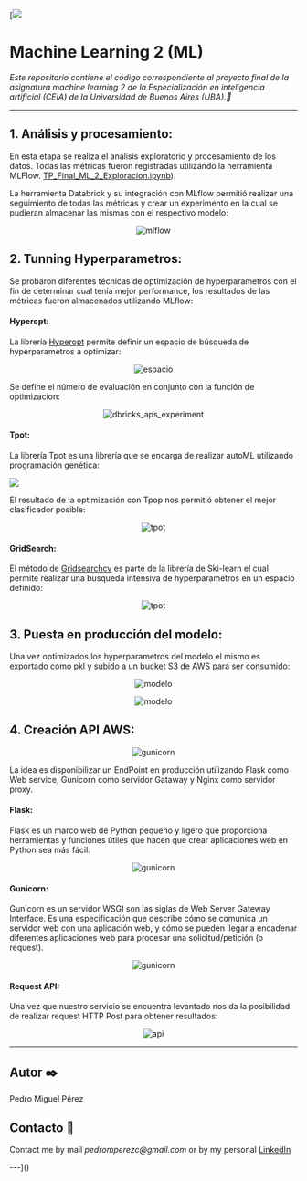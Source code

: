 [![](image/logoFIUBA.png)

# Machine Learning 2 (ML)

_Este repositorio contiene el código correspondiente al proyecto final de la asignatura machine learning 2 de la Especialización en inteligencia artificial (CEIA) de la Universidad de Buenos Aires (UBA).📖_

---

## 1. Análisis y procesamiento:

En esta etapa se realiza el análisis exploratorio y procesamiento de los datos. Todas las métricas fueron registradas utilizando la herramienta MLFlow. [TP_Final_ML_2_Exploracion.ipynb](notebook/TP_Final_ML_2_Exploracion.ipynb)).

La herramienta Databrick y su integración con MLflow permitió realizar una seguimiento de todas las métricas y crear un experimento en la cual se pudieran almacenar las mismas con el respectivo modelo:


<p align="center" float="left" justify-content="center">
    <img src="./image/mlflow.png" alt="mlflow" class="center"/>
</p>

## 2. Tunning Hyperparametros:

Se probaron diferentes técnicas de optimización de hyperparametros con el fin de determinar cual tenía mejor performance, los resultados de las métricas fueron almacenados utilizando MLflow:

####  Hyperopt:


La librería [Hyperopt](http://hyperopt.github.io/hyperopt/) permite definir un espacio de búsqueda de hyperparametros a optimizar:

<p align="center" float="left" justify-content="center">
    <img src="./image/espacio.png" alt="espacio" class="center"/>
</p>

Se define el número de evaluación en conjunto con la función de optimizacion:


<p align="center" float="left" justify-content="center">
    <img src="./image/hyperopt.png" alt="dbricks_aps_experiment" class="center"/>
</p>

#### Tpot:

La librería Tpot es una librería que se encarga de realizar autoML utilizando programación genética:

![](https://raw.githubusercontent.com/EpistasisLab/tpot/master/images/tpot-demo.gif)


El resultado de la optimización con Tpop nos permitió obtener el mejor clasificador posible:

<p align="center" float="left" justify-content="center">
    <img src="./image/tpot.png" alt="tpot" class="center"/>
</p>

#### GridSearch:

El método de [Gridsearchcv](https://scikit-learn.org/stable/modules/generated/sklearn.model_selection.GridSearchCV.html) es parte de la librería de Ski-learn el cual permite realizar una busqueda intensiva de hyperparametros en un espacio definido:

<p align="center" float="left" justify-content="center">
    <img src="./image/gridsearch.png" alt="tpot" class="center"/>
</p>

## 3. Puesta en producción del modelo:
Una vez optimizados los hyperparametros del modelo el mismo es exportado como pkl y subido a un bucket S3 de AWS para ser consumido:

<p align="center" float="left" justify-content="center">
    <img src="./image/modelo.png" alt="modelo" class="center"/>
</p>

<p align="center" float="left" justify-content="center">
    <img src="./image/export.png" alt="modelo" class="center"/>
</p>

## 4. Creación API AWS:

<p align="center" float="left" justify-content="center">
    <img src="./image/gunicorn.png" alt="gunicorn" class="center"/>
</p>

La idea es disponibilizar un EndPoint en producción utilizando Flask como Web service, Gunicorn como servidor Gataway y Nginx como servidor proxy.

#### Flask:

Flask es un marco web de Python pequeño y ligero que proporciona herramientas y funciones útiles que hacen que crear aplicaciones web en Python sea más fácil.

<p align="center" float="left" justify-content="center">
    <img src="./image/flask.png" alt="gunicorn" class="center"/>
</p>

#### Gunicorn:
Gunicorn es un servidor WSGI son las siglas de Web Server Gateway Interface. Es una especificación que describe cómo se comunica un servidor web con una aplicación web, y cómo se pueden llegar a encadenar diferentes aplicaciones web para procesar una solicitud/petición (o request).

<p align="center" float="left" justify-content="center">
    <img src="./image/wsgi.png" alt="gunicorn" class="center"/>
</p>

#### Request API:
Una vez que nuestro servicio se encuentra levantado nos da la posibilidad de realizar request HTTP Post para obtener resultados:

<p align="center" float="left" justify-content="center">
    <img src="./image/api.png" alt="api" class="center"/>
</p>

---

## Autor  ✒️
Pedro Miguel Pérez

## Contacto 📌
Contact me by mail _pedromperezc@gmail.com_ or by my personal [LinkedIn](https://www.linkedin.com/in/pedromiguelperez/)

---]()